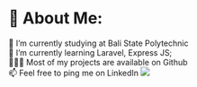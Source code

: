 # 💫 About Me:
🔭 I’m currently studying at Bali State Polytechnic<br>🌱 I’m currently learning Laravel, Express JS;<br>👨🏻‍💻 Most of my projects are available on Github<br>📫 Feel free to ping me on LinkedIn
[![](https://visitcount.itsvg.in/api?id=HyRantz21&icon=0&color=0)](https://visitcount.itsvg.in)
<!-- Proudly created with GPRM ( https://gprm.itsvg.in ) -->
